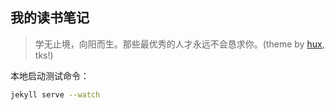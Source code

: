 ## 我的读书笔记

> 学无止境，向阳而生。那些最优秀的人才永远不会恳求你。(theme by [hux](http://huangxuan.me/), tks!)

本地启动测试命令：

```bash
jekyll serve --watch
```